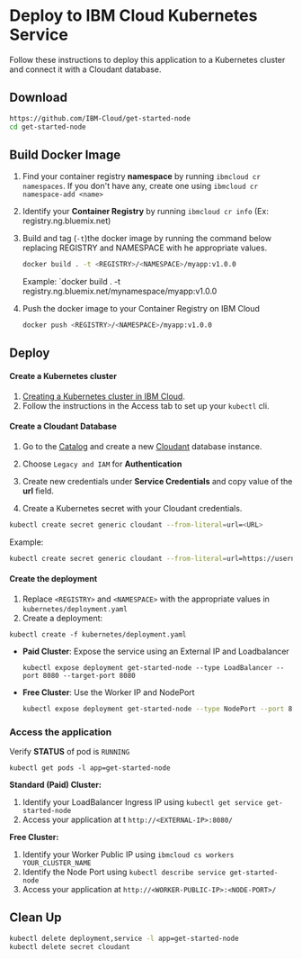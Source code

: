 # Deploy to IBM Cloud Kubernetes Service

Follow these instructions to deploy this application to a Kubernetes cluster and connect it with a Cloudant database.

## Download

```bash
https://github.com/IBM-Cloud/get-started-node
cd get-started-node
```

## Build Docker Image

1. Find your container registry **namespace** by running `ibmcloud cr namespaces`. If you don't have any, create one using `ibmcloud cr namespace-add <name>`

2. Identify your **Container Registry** by running `ibmcloud cr info` (Ex: registry.ng.bluemix.net)

3. Build and tag (`-t`)the docker image by running the command below replacing REGISTRY and NAMESPACE with he appropriate values.

   ```sh
   docker build . -t <REGISTRY>/<NAMESPACE>/myapp:v1.0.0
   ```
   Example: `docker build . -t registry.ng.bluemix.net/mynamespace/myapp:v1.0.0

4. Push the docker image to your Container Registry on IBM Cloud

   ```sh
   docker push <REGISTRY>/<NAMESPACE>/myapp:v1.0.0
   ```

## Deploy

#### Create a Kubernetes cluster

1. [Creating a Kubernetes cluster in IBM Cloud](https://console.bluemix.net/docs/containers/container_index.html#clusters).
2. Follow the instructions in the Access tab to set up your `kubectl` cli.

#### Create a Cloudant Database 

1. Go to the [Catalog](https://console.bluemix.net/catalog/) and create a new [Cloudant](https://console.bluemix.net/catalog/services/cloudant-nosql-db) database instance.

2. Choose `Legacy and IAM` for **Authentication**

3. Create new credentials under **Service Credentials** and copy value of the **url** field.

4. Create a Kubernetes secret with your Cloudant credentials.

```bash
kubectl create secret generic cloudant --from-literal=url=<URL>
```
Example:
```bash
kubectl create secret generic cloudant --from-literal=url=https://username:passw0rdf@username-bluemix.cloudant.com
```

#### Create the deployment

1. Replace `<REGISTRY>` and `<NAMESPACE>` with the appropriate values in `kubernetes/deployment.yaml`
2. Create a deployment:
  ```shell
  kubectl create -f kubernetes/deployment.yaml
  ```
- **Paid Cluster**: Expose the service using an External IP and Loadbalancer
  ```
  kubectl expose deployment get-started-node --type LoadBalancer --port 8080 --target-port 8080
  ```

- **Free Cluster**: Use the Worker IP and NodePort
  ```bash
  kubectl expose deployment get-started-node --type NodePort --port 8080 --target-port 8080
  ```

### Access the application

Verify **STATUS** of pod is `RUNNING`

```shell
kubectl get pods -l app=get-started-node
```

**Standard (Paid) Cluster:**

1. Identify your LoadBalancer Ingress IP using `kubectl get service get-started-node`
2. Access your application at t `http://<EXTERNAL-IP>:8080/`

**Free Cluster:**

1. Identify your Worker Public IP using `ibmcloud cs workers YOUR_CLUSTER_NAME`
2. Identify the Node Port using `kubectl describe service get-started-node`
3. Access your application at `http://<WORKER-PUBLIC-IP>:<NODE-PORT>/`


## Clean Up
```bash
kubectl delete deployment,service -l app=get-started-node
kubectl delete secret cloudant
```